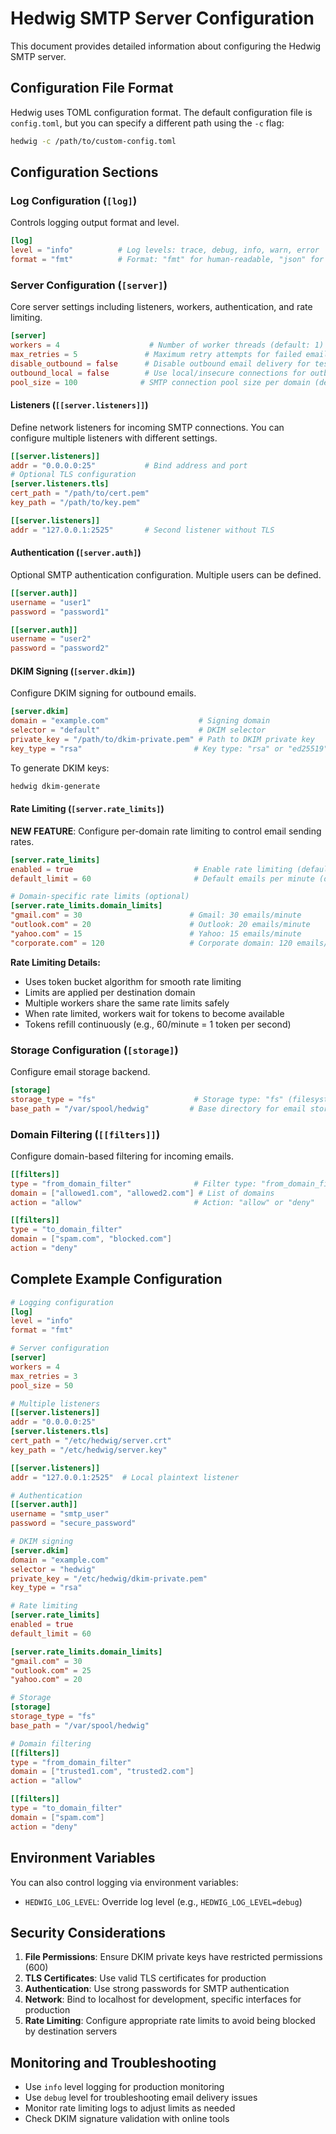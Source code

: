 # Hedwig SMTP Server Configuration

This document provides detailed information about configuring the Hedwig SMTP server.

## Configuration File Format

Hedwig uses TOML configuration format. The default configuration file is `config.toml`, but you can specify a different path using the `-c` flag:

```bash
hedwig -c /path/to/custom-config.toml
```

## Configuration Sections

### Log Configuration (`[log]`)

Controls logging output format and level.

```toml
[log]
level = "info"          # Log levels: trace, debug, info, warn, error
format = "fmt"          # Format: "fmt" for human-readable, "json" for JSON
```

### Server Configuration (`[server]`)

Core server settings including listeners, workers, authentication, and rate limiting.

```toml
[server]
workers = 4                    # Number of worker threads (default: 1)
max_retries = 5               # Maximum retry attempts for failed emails (default: 5)
disable_outbound = false      # Disable outbound email delivery for testing
outbound_local = false        # Use local/insecure connections for outbound delivery
pool_size = 100              # SMTP connection pool size per domain (default: 100)
```

#### Listeners (`[[server.listeners]]`)

Define network listeners for incoming SMTP connections. You can configure multiple listeners with different settings.

```toml
[[server.listeners]]
addr = "0.0.0.0:25"           # Bind address and port
# Optional TLS configuration
[server.listeners.tls]
cert_path = "/path/to/cert.pem"
key_path = "/path/to/key.pem"

[[server.listeners]]
addr = "127.0.0.1:2525"       # Second listener without TLS
```

#### Authentication (`[server.auth]`)

Optional SMTP authentication configuration. Multiple users can be defined.

```toml
[[server.auth]]
username = "user1"
password = "password1"

[[server.auth]]
username = "user2"
password = "password2"
```

#### DKIM Signing (`[server.dkim]`)

Configure DKIM signing for outbound emails.

```toml
[server.dkim]
domain = "example.com"                    # Signing domain
selector = "default"                      # DKIM selector
private_key = "/path/to/dkim-private.pem" # Path to DKIM private key
key_type = "rsa"                         # Key type: "rsa" or "ed25519"
```

To generate DKIM keys:
```bash
hedwig dkim-generate
```

#### Rate Limiting (`[server.rate_limits]`)

**NEW FEATURE**: Configure per-domain rate limiting to control email sending rates.

```toml
[server.rate_limits]
enabled = true                           # Enable rate limiting (default: false)
default_limit = 60                       # Default emails per minute (default: 60)

# Domain-specific rate limits (optional)
[server.rate_limits.domain_limits]
"gmail.com" = 30                        # Gmail: 30 emails/minute
"outlook.com" = 20                      # Outlook: 20 emails/minute
"yahoo.com" = 15                        # Yahoo: 15 emails/minute
"corporate.com" = 120                   # Corporate domain: 120 emails/minute
```

**Rate Limiting Details:**
- Uses token bucket algorithm for smooth rate limiting
- Limits are applied per destination domain
- Multiple workers share the same rate limits safely
- When rate limited, workers wait for tokens to become available
- Tokens refill continuously (e.g., 60/minute = 1 token per second)

### Storage Configuration (`[storage]`)

Configure email storage backend.

```toml
[storage]
storage_type = "fs"                      # Storage type: "fs" (filesystem)
base_path = "/var/spool/hedwig"         # Base directory for email storage
```

### Domain Filtering (`[[filters]]`)

Configure domain-based filtering for incoming emails.

```toml
[[filters]]
type = "from_domain_filter"              # Filter type: "from_domain_filter" or "to_domain_filter"
domain = ["allowed1.com", "allowed2.com"] # List of domains
action = "allow"                         # Action: "allow" or "deny"

[[filters]]
type = "to_domain_filter"
domain = ["spam.com", "blocked.com"]
action = "deny"
```

## Complete Example Configuration

```toml
# Logging configuration
[log]
level = "info"
format = "fmt"

# Server configuration
[server]
workers = 4
max_retries = 3
pool_size = 50

# Multiple listeners
[[server.listeners]]
addr = "0.0.0.0:25"
[server.listeners.tls]
cert_path = "/etc/hedwig/server.crt"
key_path = "/etc/hedwig/server.key"

[[server.listeners]]
addr = "127.0.0.1:2525"  # Local plaintext listener

# Authentication
[[server.auth]]
username = "smtp_user"
password = "secure_password"

# DKIM signing
[server.dkim]
domain = "example.com"
selector = "hedwig"
private_key = "/etc/hedwig/dkim-private.pem"
key_type = "rsa"

# Rate limiting
[server.rate_limits]
enabled = true
default_limit = 60

[server.rate_limits.domain_limits]
"gmail.com" = 30
"outlook.com" = 25
"yahoo.com" = 20

# Storage
[storage]
storage_type = "fs"
base_path = "/var/spool/hedwig"

# Domain filtering
[[filters]]
type = "from_domain_filter"
domain = ["trusted1.com", "trusted2.com"]
action = "allow"

[[filters]]
type = "to_domain_filter"
domain = ["spam.com"]
action = "deny"
```

## Environment Variables

You can also control logging via environment variables:

- `HEDWIG_LOG_LEVEL`: Override log level (e.g., `HEDWIG_LOG_LEVEL=debug`)

## Security Considerations

1. **File Permissions**: Ensure DKIM private keys have restricted permissions (600)
2. **TLS Certificates**: Use valid TLS certificates for production
3. **Authentication**: Use strong passwords for SMTP authentication
4. **Network**: Bind to localhost for development, specific interfaces for production
5. **Rate Limiting**: Configure appropriate rate limits to avoid being blocked by destination servers

## Monitoring and Troubleshooting

- Use `info` level logging for production monitoring
- Use `debug` level for troubleshooting email delivery issues
- Monitor rate limiting logs to adjust limits as needed
- Check DKIM signature validation with online tools